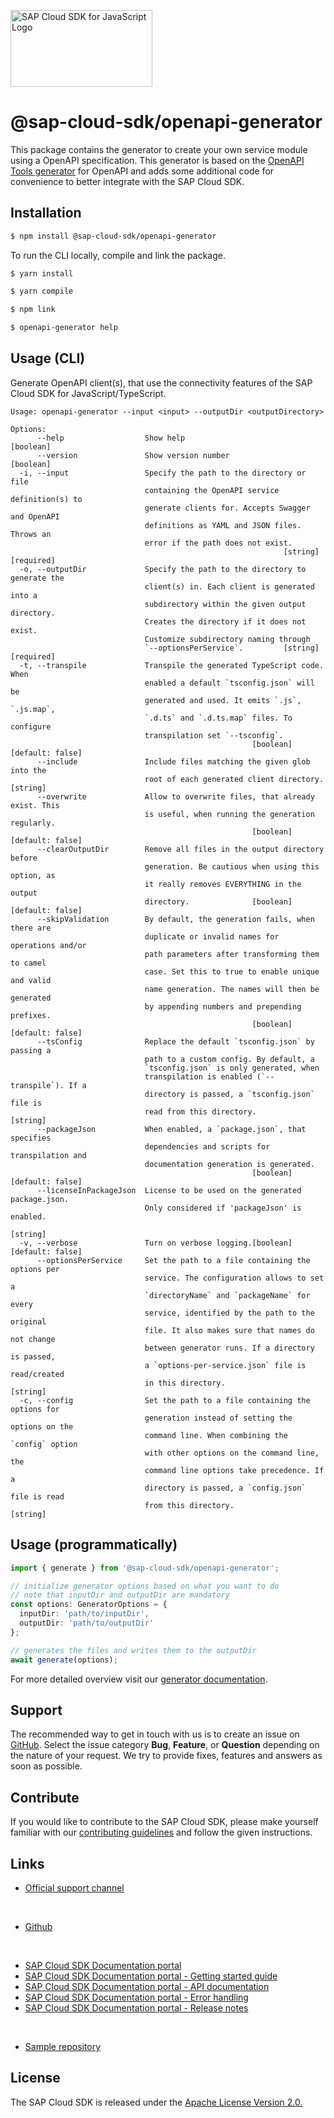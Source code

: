 <!-- sap-cloud-sdk-logo -->
<!-- This block is inserted by scripts/replace-common-readme.ts. Do not adjust it manually. -->
<a href="https://sap.com/s4sdk"><img src="https://help.sap.com/doc/2324e9c3b28748a4ae2ad08166d77675/1.0/en-US/logo-with-js.svg" alt="SAP Cloud SDK for JavaScript Logo" height="122.92" width="226.773"/></a>
<!-- sap-cloud-sdk-logo-stop -->

# @sap-cloud-sdk/openapi-generator

This package contains the generator to create your own service module using a OpenAPI specification.
This generator is based on the [OpenAPI Tools generator](https://openapi-generator.tech/) for OpenAPI and adds some additional code for convenience to better integrate with the SAP Cloud SDK.

## Installation

```bash
$ npm install @sap-cloud-sdk/openapi-generator
```

To run the CLI locally, compile and link the package.

```bash
$ yarn install

$ yarn compile

$ npm link

$ openapi-generator help
```

## Usage (CLI)

Generate OpenAPI client(s), that use the connectivity features of the SAP Cloud SDK for JavaScript/TypeScript.

<!-- commands -->
<!-- This block is inserted by generate-readme.ts. Do not adjust it manually. -->
```
Usage: openapi-generator --input <input> --outputDir <outputDirectory>

Options:
      --help                  Show help                                [boolean]
      --version               Show version number                      [boolean]
  -i, --input                 Specify the path to the directory or file
                              containing the OpenAPI service definition(s) to
                              generate clients for. Accepts Swagger and OpenAPI
                              definitions as YAML and JSON files. Throws an
                              error if the path does not exist.
                                                             [string] [required]
  -o, --outputDir             Specify the path to the directory to generate the
                              client(s) in. Each client is generated into a
                              subdirectory within the given output directory.
                              Creates the directory if it does not exist.
                              Customize subdirectory naming through
                              `--optionsPerService`.         [string] [required]
  -t, --transpile             Transpile the generated TypeScript code. When
                              enabled a default `tsconfig.json` will be
                              generated and used. It emits `.js`, `.js.map`,
                              `.d.ts` and `.d.ts.map` files. To configure
                              transpilation set `--tsconfig`.
                                                      [boolean] [default: false]
      --include               Include files matching the given glob into the
                              root of each generated client directory.  [string]
      --overwrite             Allow to overwrite files, that already exist. This
                              is useful, when running the generation regularly.
                                                      [boolean] [default: false]
      --clearOutputDir        Remove all files in the output directory before
                              generation. Be cautious when using this option, as
                              it really removes EVERYTHING in the output
                              directory.              [boolean] [default: false]
      --skipValidation        By default, the generation fails, when there are
                              duplicate or invalid names for operations and/or
                              path parameters after transforming them to camel
                              case. Set this to true to enable unique and valid
                              name generation. The names will then be generated
                              by appending numbers and prepending prefixes.
                                                      [boolean] [default: false]
      --tsConfig              Replace the default `tsconfig.json` by passing a
                              path to a custom config. By default, a
                              `tsconfig.json` is only generated, when
                              transpilation is enabled (`--transpile`). If a
                              directory is passed, a `tsconfig.json` file is
                              read from this directory.                 [string]
      --packageJson           When enabled, a `package.json`, that specifies
                              dependencies and scripts for transpilation and
                              documentation generation is generated.
                                                      [boolean] [default: false]
      --licenseInPackageJson  License to be used on the generated package.json.
                              Only considered if 'packageJson' is enabled.
                                                                        [string]
  -v, --verbose               Turn on verbose logging.[boolean] [default: false]
      --optionsPerService     Set the path to a file containing the options per
                              service. The configuration allows to set a
                              `directoryName` and `packageName` for every
                              service, identified by the path to the original
                              file. It also makes sure that names do not change
                              between generator runs. If a directory is passed,
                              a `options-per-service.json` file is read/created
                              in this directory.                        [string]
  -c, --config                Set the path to a file containing the options for
                              generation instead of setting the options on the
                              command line. When combining the `config` option
                              with other options on the command line, the
                              command line options take precedence. If a
                              directory is passed, a `config.json` file is read
                              from this directory.                      [string]
```
<!-- commandsstop -->

## Usage (programmatically)

```ts
import { generate } from '@sap-cloud-sdk/openapi-generator';

// initialize generator options based on what you want to do
// note that inputDir and outputDir are mandatory
const options: GeneratorOptions = {
  inputDir: 'path/to/inputDir',
  outputDir: 'path/to/outputDir'
};

// generates the files and writes them to the outputDir
await generate(options);
```

For more detailed overview visit our [generator documentation](https://sap.github.io/cloud-sdk/docs/js/features/openapi/generate-openapi-client).

<!-- sap-cloud-sdk-common-readme -->
<!-- This block is inserted by scripts/replace-common-readme.ts. Do not adjust it manually. -->
## Support

The recommended way to get in touch with us is to create an issue on [GitHub](https://github.com/SAP/cloud-sdk-js/issues).
Select the issue category **Bug**, **Feature**, or **Question** depending on the nature of your request.
We try to provide fixes, features and answers as soon as possible.

## Contribute

If you would like to contribute to the SAP Cloud SDK, please make yourself familiar with our [contributing guidelines](https://github.com/SAP/cloud-sdk-js/blob/main/CONTRIBUTING.md) and follow the given instructions.

## Links
- [Official support channel](https://github.com/SAP/cloud-sdk-js/issues/new/choose)

<br>

- [Github](https://github.com/SAP/cloud-sdk-js)

<br>

- [SAP Cloud SDK Documentation portal](https://sap.github.io/cloud-sdk)
- [SAP Cloud SDK Documentation portal - Getting started guide](https://sap.github.io/cloud-sdk/docs/js/getting-started)
- [SAP Cloud SDK Documentation portal - API documentation](https://sap.github.io/cloud-sdk/api/latest)
- [SAP Cloud SDK Documentation portal - Error handling](https://sap.github.io/cloud-sdk/docs/js/features/error-handling)
- [SAP Cloud SDK Documentation portal - Release notes](https://sap.github.io/cloud-sdk/docs/js/release-notes-sap-cloud-sdk-for-javascript-and-typescript)

<br>

- [Sample repository](https://github.com/SAP-samples/cloud-sdk-js)

## License

The SAP Cloud SDK is released under the [Apache License Version 2.0.](http://www.apache.org/licenses/)
<!-- sap-cloud-sdk-common-readme-stop -->
